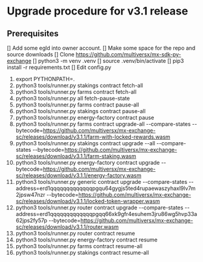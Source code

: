 # Upgrade procedure for v3.1 release

## Prerequisites

[] Add some egld into owner account.
[] Make some space for the repo and source downloads
[] Clone https://github.com/multiversx/mx-sdk-py-exchange 
[] python3 -m venv .venv
[] source .venv/bin/activate
[] pip3 install -r requirements.txt
[] Edit config.py

1. export PYTHONPATH=.
2. python3 tools/runner.py stakings contract fetch-all
3. python3 tools/runner.py farms contract fetch-all
4. python3 tools/runner.py all fetch-pause-state
5. python3 tools/runner.py farms contract pause-all
6. python3 tools/runner.py stakings contract pause-all
7. python3 tools/runner.py energy-factory contract pause
8. python3 tools/runner.py farms contract upgrade-all --compare-states --bytecode=https://github.com/multiversx/mx-exchange-sc/releases/download/v3.1.1/farm-with-locked-rewards.wasm
9. python3 tools/runner.py stakings contract upgrade --all --compare-states --bytecode=https://github.com/multiversx/mx-exchange-sc/releases/download/v3.1.1/farm-staking.wasm
10. python3 tools/runner.py energy-factory contract upgrade --bytecode=https://github.com/multiversx/mx-exchange-sc/releases/download/v3.1.1/energy-factory.wasm
11. python3 tools/runner.py generic contract upgrade --compare-states --address=erd1qqqqqqqqqqqqqpgqu64gygjs5ted4rupaewaszyhaxl9lv7m2jpsw47nzr --bytecode=https://github.com/multiversx/mx-exchange-sc/releases/download/v3.1.1/locked-token-wrapper.wasm
12. python3 tools/runner.py router contract upgrade --compare-states --address=erd1qqqqqqqqqqqqqpgqq66xk9gfr4esuhem3jru86wg5hvp33a62jps2fy57p --bytecode=https://github.com/multiversx/mx-exchange-sc/releases/download/v3.1.1/router.wasm
13. python3 tools/runner.py router contract resume
14. python3 tools/runner.py energy-factory contract resume
15. python3 tools/runner.py farms contract resume-all
16. python3 tools/runner.py stakings contract resume-all
